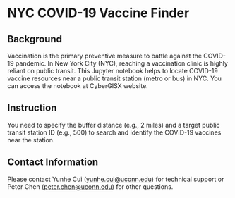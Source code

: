 # NYC COVID-19 Vaccine Finder

## Background
Vaccination is the primary preventive measure to battle against the COVID-19 pandemic. In New York City (NYC), reaching a vaccination clinic is highly reliant on public transit. This Jupyter notebook helps to locate COVID-19 vaccine resources near a public transit station (metro or bus) in NYC. You can access the notebook at CyberGISX website. 

## Instruction
You need to specify the buffer distance (e.g., 2 miles) and a target public transit station ID (e.g., 500) to search and identify the COVID-19 vaccines near the station.

## Contact Information
Please contact Yunhe Cui (yunhe.cui@uconn.edu) for technical support or Peter Chen (peter.chen@uconn.edu) for other questions.

